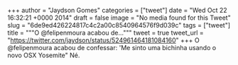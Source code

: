 
+++
author = "Jaydson Gomes"
categories = ["tweet"]
date = "Wed Oct 22 16:32:21 +0000 2014"
draft = false
image = "No media found for this Tweet"
slug = "6de9ed426224817c4c2a00c8540964576f9d039c"
tags = ["tweet"]
title = """O @felipenmoura acabou de..."""
tweet = true
tweet_url = "https://twitter.com/jaydson/status/524961464181084160"
+++
O @felipenmoura acabou de confessar: 'Me sinto uma bichinha usando o novo OSX Yosemite" Né.
